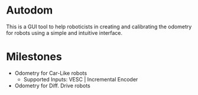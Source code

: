 # Autodom

This is a GUI tool to help roboticists in creating and calibrating the odometry for robots using a simple and intuitive interface.

# Milestones
* Odometry for Car-Like robots
  * Supported Inputs: VESC | Incremental Encoder
* Odometry for Diff. Drive robots
